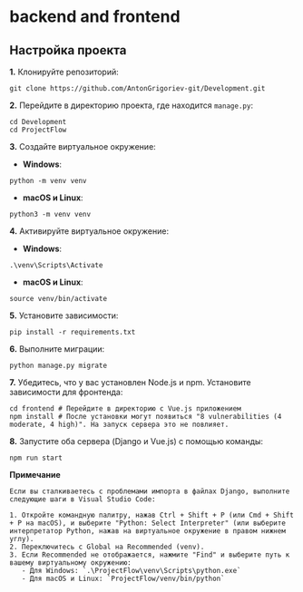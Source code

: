 # backend and frontend

## Настройка проекта

**1.** Клонируйте репозиторий:
```
git clone https://github.com/AntonGrigoriev-git/Development.git
```

**2.** Перейдите в директорию проекта, где находится `manage.py`:
```
cd Development
cd ProjectFlow
```

**3.** Создайте виртуальное окружение:
- **Windows**:
```
python -m venv venv
```
- **macOS и Linux**:
```
python3 -m venv venv
```

**4.** Активируйте виртуальное окружение:
- **Windows**:
```
.\venv\Scripts\Activate
```
- **macOS и Linux**:
```
source venv/bin/activate
```

**5.** Установите зависимости:
```
pip install -r requirements.txt
```

**6.** Выполните миграции:
```
python manage.py migrate
```

**7.** Убедитесь, что у вас установлен Node.js и npm. Установите зависимости для фронтенда:
```
cd frontend # Перейдите в директорию с Vue.js приложением
npm install # После установки могут появиться "8 vulnerabilities (4 moderate, 4 high)". На запуск сервера это не повлияет.
```

**8.** Запустите оба сервера (Django и Vue.js) с помощью команды:
```
npm run start
```

**Примечание**
```
Если вы сталкиваетесь с проблемами импорта в файлах Django, выполните следующие шаги в Visual Studio Code:

1. Откройте командную палитру, нажав Ctrl + Shift + P (или Cmd + Shift + P на macOS), и выберите "Python: Select Interpreter" (или выберите интерпретатор Python, нажав на виртуальное окружение в правом нижнем углу).
2. Переключитесь с Global на Recommended (venv).
3. Если Recommended не отображается, нажмите "Find" и выберите путь к вашему виртуальному окружению:
   - Для Windows: `.\ProjectFlow\venv\Scripts\python.exe`
   - Для macOS и Linux: `ProjectFlow/venv/bin/python`
```